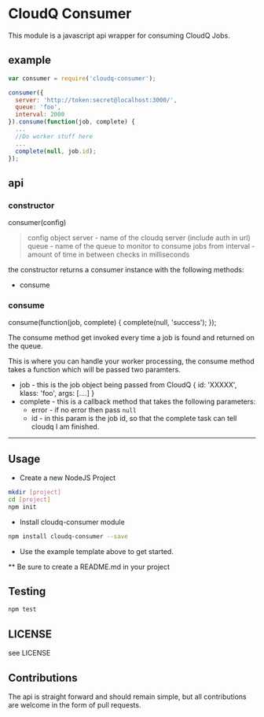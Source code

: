 # CloudQ Consumer

This module is a javascript api wrapper for consuming CloudQ Jobs.

## example

``` js
var consumer = require('cloudq-consumer');

consumer({
  server: 'http://token:secret@localhost:3000/',
  queue: 'foo',
  interval: 2000
}).consume(function(job, complete) {
  ...
  //Do worker stuff here
  ...
  complete(null, job.id);
});

```

## api

### constructor

consumer(config)

> config object
>   server - name of the cloudq server (include auth in url)
>   queue - name of the queue to monitor to consume jobs from
>   interval - amount of time in between checks in milliseconds

the constructor returns a consumer instance with the following methods:

* consume

### consume

consume(function(job, complete) {  complete(null, 'success'); });

The consume method get invoked every time a job is found and returned on the queue.

This is where you can handle your worker processing, the consume method takes a function which will be passed two paramters.

  * job - this is the job object being passed from CloudQ
    {
      id: 'XXXXX',
      klass: 'foo',
      args: [....]
    }
  * complete - this is a callback method that takes the following parameters:
    - error - if no error then pass `null`
    - id - in this param is the job id, so that the complete task can tell cloudq I am finished.

---

## Usage

* Create a new NodeJS Project

``` sh
mkdir [project]
cd [project]
npm init
```

* Install cloudq-consumer module

``` sh
npm install cloudq-consumer --save
```

* Use the example template above to get started.

** Be sure to create a README.md in your project

## Testing

``` sh
npm test
```

## LICENSE

see LICENSE

## Contributions

The api is straight forward and should remain simple, but all contributions are welcome in the form of pull requests.


